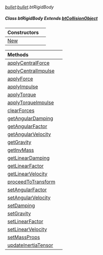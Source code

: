 _[bullet](../../modules/bullet/bullet-module.md):[bullet](../../modules/bullet/bullet-module.md).btRigidBody_
##### Class btRigidBody Extends [btCollisionObject](../../modules/bullet/bullet-btcollisionobject.md)

| Constructors | |
|:---|:---|
| [New](bullet-btrigidbody-new.md) |  |

| Methods | |
|:---|:---|
| [applyCentralForce](bullet-btrigidbody-applycentralforce.md) |  |
| [applyCentralImpulse](bullet-btrigidbody-applycentralimpulse.md) |  |
| [applyForce](bullet-btrigidbody-applyforce.md) |  |
| [applyImpulse](bullet-btrigidbody-applyimpulse.md) |  |
| [applyTorque](bullet-btrigidbody-applytorque.md) |  |
| [applyTorqueImpulse](bullet-btrigidbody-applytorqueimpulse.md) |  |
| [clearForces](bullet-btrigidbody-clearforces.md) |  |
| [getAngularDamping](bullet-btrigidbody-getangulardamping.md) |  |
| [getAngularFactor](bullet-btrigidbody-getangularfactor.md) |  |
| [getAngularVelocity](bullet-btrigidbody-getangularvelocity.md) |  |
| [getGravity](bullet-btrigidbody-getgravity.md) |  |
| [getInvMass](bullet-btrigidbody-getinvmass.md) |  |
| [getLinearDamping](bullet-btrigidbody-getlineardamping.md) |  |
| [getLinearFactor](bullet-btrigidbody-getlinearfactor.md) |  |
| [getLinearVelocity](bullet-btrigidbody-getlinearvelocity.md) |  |
| [proceedToTransform](bullet-btrigidbody-proceedtotransform.md) |  |
| [setAngularFactor](bullet-btrigidbody-setangularfactor.md) |  |
| [setAngularVelocity](bullet-btrigidbody-setangularvelocity.md) |  |
| [setDamping](bullet-btrigidbody-setdamping.md) |  |
| [setGravity](bullet-btrigidbody-setgravity.md) |  |
| [setLinearFactor](bullet-btrigidbody-setlinearfactor.md) |  |
| [setLinearVelocity](bullet-btrigidbody-setlinearvelocity.md) |  |
| [setMassProps](bullet-btrigidbody-setmassprops.md) |  |
| [updateInertiaTensor](bullet-btrigidbody-updateinertiatensor.md) |  |
